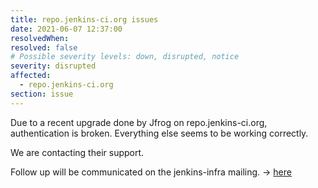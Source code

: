```yaml
---
title: repo.jenkins-ci.org issues
date: 2021-06-07 12:37:00
resolvedWhen: 
resolved: false
# Possible severity levels: down, disrupted, notice
severity: disrupted
affected:
  - repo.jenkins-ci.org
section: issue
---
```


Due to a recent upgrade done by Jfrog on repo.jenkins-ci.org, authentication is broken.
Everything else seems to be working correctly.

We are contacting their support.

Follow up will be communicated on the jenkins-infra mailing. 
-> [here](https://groups.google.com/g/jenkins-infra/c/RIIBjKhL3WY)
